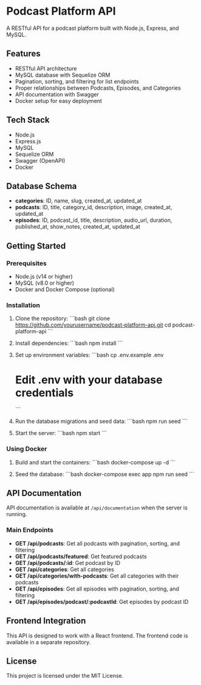 # Podcast Platform API

A RESTful API for a podcast platform built with Node.js, Express, and MySQL.

## Features

- RESTful API architecture
- MySQL database with Sequelize ORM
- Pagination, sorting, and filtering for list endpoints
- Proper relationships between Podcasts, Episodes, and Categories
- API documentation with Swagger
- Docker setup for easy deployment

## Tech Stack

- Node.js
- Express.js
- MySQL
- Sequelize ORM
- Swagger (OpenAPI)
- Docker

## Database Schema

- **categories**: ID, name, slug, created_at, updated_at
- **podcasts**: ID, title, category_id, description, image, created_at, updated_at
- **episodes**: ID, podcast_id, title, description, audio_url, duration, published_at, show_notes, created_at, updated_at

## Getting Started

### Prerequisites

- Node.js (v14 or higher)
- MySQL (v8.0 or higher)
- Docker and Docker Compose (optional)

### Installation

1. Clone the repository:
   \`\`\`bash
   git clone https://github.com/yourusername/podcast-platform-api.git
   cd podcast-platform-api
   \`\`\`

2. Install dependencies:
   \`\`\`bash
   npm install
   \`\`\`

3. Set up environment variables:
   \`\`\`bash
   cp .env.example .env
   # Edit .env with your database credentials
   \`\`\`

4. Run the database migrations and seed data:
   \`\`\`bash
   npm run seed
   \`\`\`

5. Start the server:
   \`\`\`bash
   npm start
   \`\`\`

### Using Docker

1. Build and start the containers:
   \`\`\`bash
   docker-compose up -d
   \`\`\`

2. Seed the database:
   \`\`\`bash
   docker-compose exec app npm run seed
   \`\`\`

## API Documentation

API documentation is available at `/api/documentation` when the server is running.

### Main Endpoints

- **GET /api/podcasts**: Get all podcasts with pagination, sorting, and filtering
- **GET /api/podcasts/featured**: Get featured podcasts
- **GET /api/podcasts/:id**: Get podcast by ID
- **GET /api/categories**: Get all categories
- **GET /api/categories/with-podcasts**: Get all categories with their podcasts
- **GET /api/episodes**: Get all episodes with pagination, sorting, and filtering
- **GET /api/episodes/podcast/:podcastId**: Get episodes by podcast ID

## Frontend Integration

This API is designed to work with a React frontend. The frontend code is available in a separate repository.

## License

This project is licensed under the MIT License.
